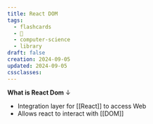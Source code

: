 ```yaml
---
title: React DOM
tags:
  - flashcards
  - 🌱
  - computer-science
  - library
draft: false
creation: 2024-09-05
updated: 2024-09-05
cssclasses:
---
```


**What is React Dom**
↓
- Integration layer for [[React]] to access Web
- Allows react to interact with [[DOM]]
<!--SR:!2024-12-30,14,290-->
